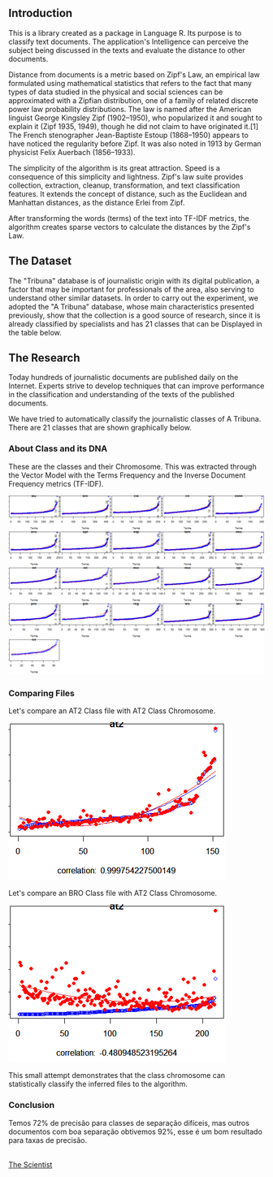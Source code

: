 Introduction
------------

This is a library created as a package in Language R. Its purpose is to
classify text documents. The application's Intelligence can perceive the
subject being discussed in the texts and evaluate the distance to other
documents.

Distance from documents is a metric based on Zipf's Law, an empirical
law formulated using mathematical statistics that refers to the fact
that many types of data studied in the physical and social sciences can
be approximated with a Zipfian distribution, one of a family of related
discrete power law probability distributions. The law is named after the
American linguist George Kingsley Zipf (1902–1950), who popularized it
and sought to explain it (Zipf 1935, 1949), though he did not claim to
have originated it.\[1\] The French stenographer Jean-Baptiste Estoup
(1868–1950) appears to have noticed the regularity before Zipf. It was
also noted in 1913 by German physicist Felix Auerbach (1856–1933).

The simplicity of the algorithm is its great attraction. Speed is a
consequence of this simplicity and lightness. Zipf's law suite provides
collection, extraction, cleanup, transformation, and text classification
features. It extends the concept of distance, such as the Euclidean and
Manhattan distances, as the distance Erlei from Zipf.

After transforming the words (terms) of the text into TF-IDF metrics,
the algorithm creates sparse vectors to calculate the distances by the
Zipf's Law.

The Dataset
-----------

The "Tribuna" database is of journalistic origin with its digital
publication, a factor that may be important for professionals of the
area, also serving to understand other similar datasets. In order to
carry out the experiment, we adopted the "A Tribuna" database, whose
main characteristics presented previously, show that the collection is a
good source of research, since it is already classified by specialists
and has 21 classes that can be Displayed in the table below.

The Research
------------

Today hundreds of journalistic documents are published daily on the
Internet. Experts strive to develop techniques that can improve
performance in the classification and understanding of the texts of the
published documents.

We have tried to automatically classify the journalistic classes of A
Tribuna. There are 21 classes that are shown graphically below.

### About Class and its DNA

These are the classes and their Chromosome. This was extracted through
the Vector Model with the Terms Frequency and the Inverse Document
Frequency metrics (TF-IDF).

![All Classes](images/PlotClassAll.png)

### Comparing Files

Let's compare an AT2 Class file with AT2 Class Chromosome.

![AT2 x 004062006at2.txt](images/classat2Fileat2.png)

Let's compare an BRO Class file with AT2 Class Chromosome.

![AT2 x 1102022003bro.txt](images/bro.png)

This small attempt demonstrates that the class chromosome can
statistically classify the inferred files to the algorithm.

### Conclusion

Temos 72% de precisão para classes de separação difíceis, mas outros
documentos com boa separação obtivemos 92%, esse é um bom resultado para
taxas de precisão.

<BR> [The Scientist](http://www.thescientist.com.br) <BR><BR>
